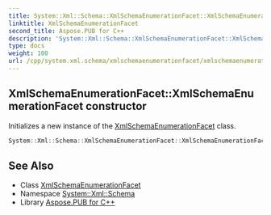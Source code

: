 ```yaml
---
title: System::Xml::Schema::XmlSchemaEnumerationFacet::XmlSchemaEnumerationFacet constructor
linktitle: XmlSchemaEnumerationFacet
second_title: Aspose.PUB for C++
description: 'System::Xml::Schema::XmlSchemaEnumerationFacet::XmlSchemaEnumerationFacet constructor. Initializes a new instance of the XmlSchemaEnumerationFacet class in C++.'
type: docs
weight: 100
url: /cpp/system.xml.schema/xmlschemaenumerationfacet/xmlschemaenumerationfacet/
---
```

## XmlSchemaEnumerationFacet::XmlSchemaEnumerationFacet constructor


Initializes a new instance of the [XmlSchemaEnumerationFacet](../) class.

```cpp
System::Xml::Schema::XmlSchemaEnumerationFacet::XmlSchemaEnumerationFacet()
```

## See Also

* Class [XmlSchemaEnumerationFacet](../)
* Namespace [System::Xml::Schema](../../)
* Library [Aspose.PUB for C++](../../../)
